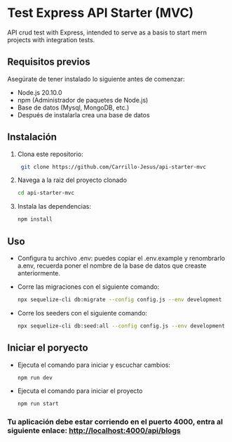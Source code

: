 # Test Express API Starter (MVC)

API crud test with Express, intended to serve as a basis to start mern projects with integration tests.

## Requisitos previos

Asegúrate de tener instalado lo siguiente antes de comenzar:

- Node.js 20.10.0
- npm (Administrador de paquetes de Node.js)
- Base de datos (Mysql, MongoDB, etc.)
- Después de instalarla crea una base de datos

## Instalación

1. Clona este repositorio:

   ```bash
    git clone https://github.com/Carrillo-Jesus/api-starter-mvc
    ```
2. Navega a la raiz del proyecto clonado

    ```bash
    cd api-starter-mvc
    ```

3. Instala las dependencias:

    ```bash
    npm install
    ```

## Uso

- Configura tu archivo .env: puedes copiar el .env.example y renombrarlo a.env, recuerda poner el nombre de la base de datos que creaste anteriormente. 

- Corre las migraciones con el siguiente comando:

    ```bash
    npx sequelize-cli db:migrate --config config.js --env development 
    ```

- Corre los seeders con el siguiente comando:

     ```bash
    npx sequelize-cli db:seed:all --config config.js --env development
    ```

## Iniciar el poryecto

- Ejecuta el comando para iniciar y escuchar cambios:

    ```bash
    npm run dev
    ```
- Ejecuta el comando para iniciar el proyecto
    ```bash
    npm run start
    ```
### Tu aplicación debe estar corriendo en el puerto 4000, entra al siguiente enlace: [ http://localhost:4000/api/blogs]( http://localhost:4000/api/blogs)
